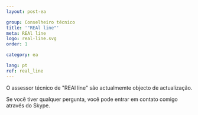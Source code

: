 ```yaml
---
layout: post-ea

group: Сonselheiro técnico
title: '"REAl line"'
meta: REAl line
logo: real-line.svg
order: 1

category: ea

lang: pt
ref: real_line
---
```


O assessor técnico de "REAl line" são actualmemte objecto de actualização.

Se você tiver qualquer pergunta, você pode entrar em contato comigo através do Skype. 
